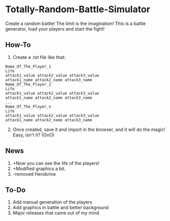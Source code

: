 # Totally-Random-Battle-Simulator
Create a random battle! The limit is the imagination!
This is a battle generator, load your players and start the fight!

## How-To
1. Create a .txt file like that:
```
Name_Of_The_Player_1
Life
attack1_value attack2_value attack3_value
attack1_name attack2_name attack3_name
Name_Of_The_Player_2
Life
attack1_value attack2_value attack3_value
attack1_name attack2_name attack3_name
...
Name_Of_The_Player_n
Life
attack1_value attack2_value attack3_value
attack1_name attack2_name attack3_name
```
2. Once created, save it and import in the browser, and it will do the magic! Easy, isn't it? (OoO)

## News

1. +Now you can see the life of the players!
2. +Modified graphics a bit.
3. -removed Herobrine

## To-Do

1. Add manual generation of the players
2. Add graphics in battle and better background
3. Major releases that came out of my mind
